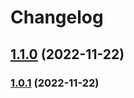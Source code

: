 # Changelog

## [1.1.0](https://github.tools.sap/cx-servicesautomation/cdc-tools-chrome-extension/compare/1.0.1...1.1.0) (2022-11-22)

### [1.0.1](https://github.tools.sap/cx-servicesautomation/cdc-tools-chrome-extension/compare/1.0.0...1.0.1) (2022-11-22)